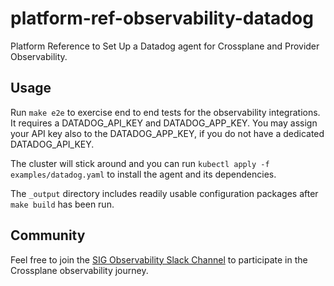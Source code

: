 # platform-ref-observability-datadog
Platform Reference to Set Up a Datadog agent for Crossplane 
and Provider Observability.

## Usage
Run `make e2e` to exercise end to end tests for the observability
integrations. It requires a DATADOG_API_KEY and DATADOG_APP_KEY. 
You may assign your API key also to the DATADOG_APP_KEY, if you
do not have a dedicated DATADOG_API_KEY.

The cluster will stick around and you can run `kubectl apply -f
examples/datadog.yaml` to install the agent and its dependencies.

The `_output` directory includes readily usable configuration packages
after `make build` has been run.

## Community
Feel free to join the [SIG Observability Slack Channel](https://crossplane.slack.com/archives/C061GNH3LA0)
to participate in the Crossplane observability journey.
